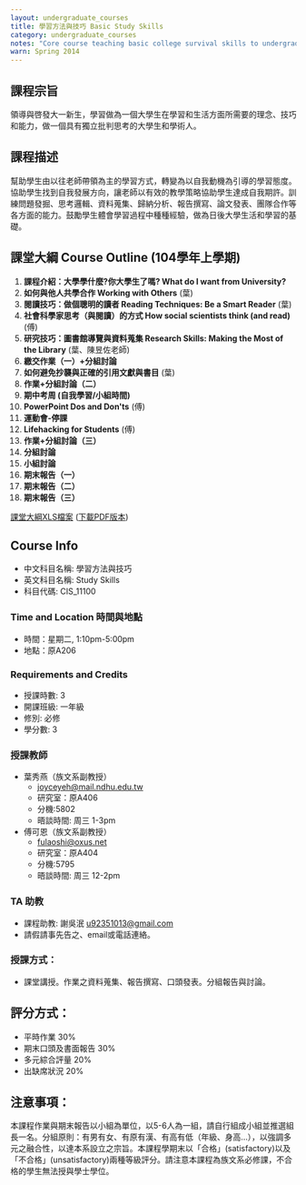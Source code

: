 ```yaml
---
layout: undergraduate_courses
title: 學習方法與技巧 Basic Study Skills
category: undergraduate_courses
notes: "Core course teaching basic college survival skills to undergraduates. (Co-taught.)"
warn: Spring 2014
---
```


## 課程宗旨
領導與啓發大一新生，學習做為一個大學生在學習和生活方面所需要的理念、技巧和能力，做一個具有獨立批判思考的大學生和學術人。

## 課程描述
幫助學生由以往老師帶領為主的學習方式，轉變為以自我動機為引導的學習態度。協助學生找到自我發展方向，讓老師以有效的教學策略協助學生達成自我期許。訓練問題發掘、思考邏輯、資料蒐集、歸納分析、報告撰寫、論文發表、團隊合作等各方面的能力。鼓勵學生體會學習過程中種種經驗，做為日後大學生活和學習的基礎。

## 課堂大綱 Course Outline (104學年上學期)


1. **課程介紹：大學學什麼?你大學生了嗎? What do I want from University?** 
2. **如何與他人共學合作 Working with Others** (葉)
3. **閱讀技巧：做個聰明的讀者 Reading Techniques: Be a Smart Reader** (葉)
4. **社會科學家思考（與閱讀）的方式 How social scientists think (and read)** (傅)
5. **研究技巧：圖書館導覽與資料蒐集 Research Skills: Making the Most of the Library** (葉、陳昱佐老師)
6. **繳交作業（一）+分組討論** 
7. **如何避免抄襲與正確的引用文獻與書目** (葉)
8. **作業+分組討論（二）**
9. **期中考周 (自我學習/小組時間)**
10. **PowerPoint Dos and Don'ts** (傅)
11. **運動會-停課**
12. **Lifehacking for Students** (傅)
13. **作業+分組討論（三）**
14. **分組討論**
15. **小組討論**
16. **期末報告（一）**
17. **期末報告（二）**
18. **期末報告（三）**　

[課堂大綱XLS檔案](https://docs.google.com/spreadsheets/d/1CoyCZd_rWECu2xnCrWfcKe3tq4TJNctrSm8vDO6Wcgw/pubhtml?gid=0&single=true) ([下載PDF版本](https://docs.google.com/spreadsheets/d/1CoyCZd_rWECu2xnCrWfcKe3tq4TJNctrSm8vDO6Wcgw/pub?gid=0&single=true&output=pdf))

## Course Info
* 中文科目名稱: 學習方法與技巧
* 英文科目名稱: Study Skills
* 科目代碼: CIS_11100

### Time and Location 時間與地點
* 時間：星期二, 1:10pm-5:00pm
* 地點：原A206

### Requirements and Credits
* 授課時數: 3
* 開課班級: 一年級
* 修別: 必修
* 學分數: 3

### 授課教師
* 葉秀燕（族文系副教授）
    * joyceyeh@mail.ndhu.edu.tw
    * 研究室：原A406
    * 分機:5802
    * 晤談時間: 周三 1-3pm
* 傅可恩（族文系副教授）
    * fulaoshi@oxus.net 
    * 研究室：原A404
    * 分機:5795
    * 晤談時間: 周三 12-2pm
   
### TA 助教
   * 課程助教: 謝吳泯 u92351013@gmail.com  
   * 請假請事先告之、email或電話連絡。

### 授課方式：
* 課堂講授。作業之資料蒐集、報告撰寫、口頭發表。分組報告與討論。

## 評分方式：
* 平時作業 30%
* 期末口頭及書面報告 30%
* 多元綜合評量 20%
* 出缺席狀況 20%

## 注意事項：
本課程作業與期末報告以小組為單位，以5-6人為一組，請自行組成小組並推選組長一名。分組原則：有男有女、有原有漢、有高有低（年級、身高…），以強調多元之融合性，以達本系設立之宗旨。本課程學期末以「合格」(satisfactory)以及「不合格」(unsatisfactory)兩種等級評分。請注意本課程為族文系必修課，不合格的學生無法授與學士學位。
